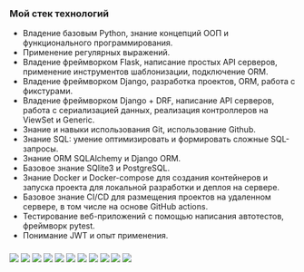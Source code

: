 ### Мой стек технологий 
- Владение базовым Python, знание концепций ООП и функционального программирования.
- Применение регулярных выражений.
- Владение фреймворком Flask, написание простых API серверов, применение инструментов шаблонизации, подключение ORM.
- Владение фреймворком Django, разработка проектов, ORM, работа с фикстурами.
- Владение фреймворком Django + DRF, написание API серверов, работа с сериализацией данных, реализация контроллеров на ViewSet и Generic.
- Знание и навыки использования Git, использование Github.
- Знание SQL: умение оптимизировать и формировать сложные SQL-запросы.
- Знание ORM SQLAlchemy и Django ORM.
- Базовое знание SQlite3 и PostgreSQL. 
- Знание Docker  и Docker-сompose для создания контейнеров и запуска проекта для локальной разработки и деплоя на сервере.
- Базовое знание CI/CD для размещения проектов на удаленном сервере, в том числе на основе GitHub actions.
- Тестирование веб-приложений с помощью написания автотестов, фреймворк pytest.
- Понимание JWT и опыт применения.
### 
<img src="https://img.shields.io/badge/Python-white?style=for-the-badge&logo=python&logoColor=blue"/> <img src="https://img.shields.io/badge/Flask-white?style=for-the-badge&logo=flask&logoColor=blue"/> <img src="https://img.shields.io/badge/Django-white?style=for-the-badge&logo=django&logoColor=blue"/> <img src="https://img.shields.io/badge/Github-white?style=for-the-badge&logo=github&logoColor=blue"/> <img src="https://img.shields.io/badge/SQL-white?style=for-the-badge&logo=mysql&logoColor=blue"/> <img src="https://img.shields.io/badge/SQLAlchemy-white?style=for-the-badge&logo=Cardano&logoColor=blue"/> <img src="https://img.shields.io/badge/SQLLite-white?style=for-the-badge&logo=SQLite&logoColor=blue"/> <img src="https://img.shields.io/badge/PostgreSQL-white?style=for-the-badge&logo=postgresql&logoColor=blue"/> <img src="https://img.shields.io/badge/Docker-white?style=for-the-badge&logo=docker&logoColor=blue"/> <img src="https://img.shields.io/badge/github actions-white?style=for-the-badge&logo=githubactions&logoColor=blue"/> <img src="https://img.shields.io/badge/Pytest-white?style=for-the-badge&logo=python&logoColor=blue"/>
